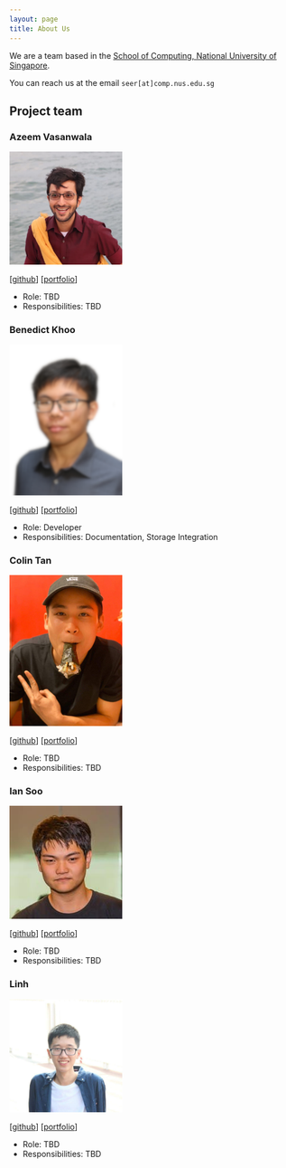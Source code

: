 ```yaml
---
layout: page
title: About Us
---
```


We are a team based in the [School of Computing, National University of Singapore](http://www.comp.nus.edu.sg).

You can reach us at the email `seer[at]comp.nus.edu.sg`

## Project team

### Azeem Vasanwala

<img src="images/team/azeem.jpg" width="200px">

[[github](https://github.com/DrWala)]
[[portfolio](team/azeem.md)]

* Role: TBD
* Responsibilities: TBD

### Benedict Khoo

<img src="images/benedictkhoomw.png" width="200px">

[[github](https://github.com/benedictkhoomw)]
[[portfolio](team/benedict.md)]

* Role: Developer
* Responsibilities: Documentation, Storage Integration

### Colin Tan

<img src="images/team/colin.jpg" width="200px">

[[github](https://github.com/colintkn)] 
[[portfolio](team/colin.md)]

* Role: TBD
* Responsibilities: TBD

### Ian Soo

<img src="images/team/ian.jpg" width="200px">

[[github](https://github.com/stein414)]
[[portfolio](team/ian.md)]

* Role: TBD
* Responsibilities: TBD

### Linh

<img src="images/team/linh.jpg" width="200px">

[[github](https://github.com/cnlinh)]
[[portfolio](team/linh.md)]

* Role: TBD
* Responsibilities: TBD
